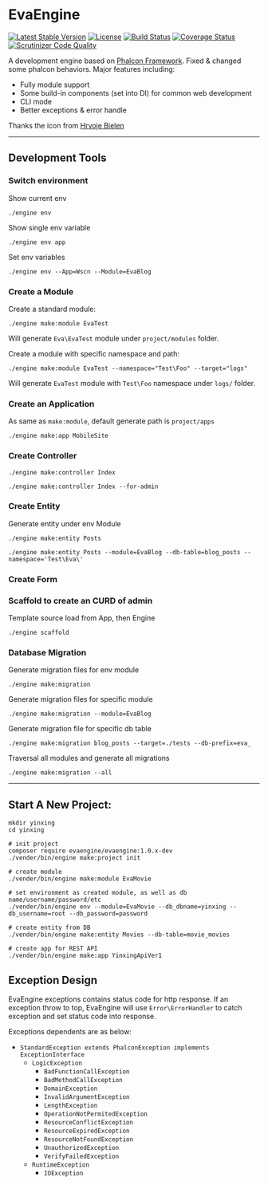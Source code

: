 EvaEngine
=========

[![Latest Stable Version](https://poser.pugx.org/evaengine/evaengine/v/stable.svg)](https://packagist.org/packages/evaengine/evaengine)
[![License](https://poser.pugx.org/evaengine/evaengine/license.svg)](https://packagist.org/packages/evaengine/evaengine)
[![Build Status](https://travis-ci.org/EvaEngine/EvaEngine.svg?branch=master)](https://travis-ci.org/EvaEngine/EvaEngine)
[![Coverage Status](https://coveralls.io/repos/EvaEngine/EvaEngine/badge.png?branch=master)](https://coveralls.io/r/EvaEngine/EvaEngine?branch=master)
[![Scrutinizer Code Quality](https://scrutinizer-ci.com/g/EvaEngine/EvaEngine/badges/quality-score.png?b=master)](https://scrutinizer-ci.com/g/EvaEngine/EvaEngine/?branch=master)

A development engine based on [Phalcon Framework](http://phalconphp.com/). Fixed & changed some phalcon behaviors. Major features including:
 
- Fully module support
- Some build-in components (set into DI) for common web development
- CLI mode
- Better exceptions & error handle 

Thanks the icon from [Hrvoje Bielen](http://cargocollective.com/bielen)

----

## Development Tools

### Switch environment

Show current env

```
./engine env
```

Show single env variable

```
./engine env app
```

Set env variables
```
./engine env --App=Wscn --Module=EvaBlog
```

### Create a Module

Create a standard module:

```
./engine make:module EvaTest
```

Will generate `Eva\EvaTest` module under `project/modules` folder.

Create a module with specific namespace and path:

```
./engine make:module EvaTest --namespace="Test\Foo" --target="logs"
```

Will generate `EvaTest` module with `Test\Foo` namespace under `logs/` folder.
 
### Create an Application

As same as `make:module`, default generate path is `project/apps`

```
./engine make:app MobileSite
```


### Create Controller

```
./engine make:controller Index

./engine make:controller Index --for-admin
```

### Create Entity

Generate entity under env Module

```
./engine make:entity Posts
```

```
./engine make:entity Posts --module=EvaBlog --db-table=blog_posts --namespace='Test\Eva\'
```

### Create Form

### Scaffold to create an CURD of admin

Template source load from App, then Engine

```
./engine scaffold 
```

### Database Migration

Generate migration files for env module

```
./engine make:migration
```

Generate migration files for specific module

```
./engine make:migration --module=EvaBlog
```

Generate migration file for specific db table

```
./engine make:migration blog_posts --target=./tests --db-prefix=eva_
```



Traversal all modules and generate all migrations

```
./engine make:migration --all
```
----

## Start A New Project:

```
mkdir yinxing
cd yinxing

# init project
composer require evaengine/evaengine:1.0.x-dev
./vender/bin/engine make:project init

# create module
./vender/bin/engine make:module EvaMovie

# set environment as created module, as well as db name/username/password/etc
./vender/bin/engine env --module=EvaMovie --db_dbname=yinxing --db_username=root --db_password=password

# create entity from DB
./vender/bin/engine make:entity Movies --db-table=movie_movies

# create app for REST API
./vender/bin/engine make:app YinxingApiVer1 
```

## Exception Design

EvaEngine exceptions contains status code for http response. If an exception throw to top, EvaEngine will use `Error\ErrorHandler` to catch exception and set status code into response.

Exceptions dependents are as below:

- `StandardException extends PhalconException implements ExceptionInterface`
  - `LogicException`
    - `BadFunctionCallException`
    - `BadMethodCallException`
    - `DomainException`
    - `InvalidArgumentException`
    - `LengthException`
    - `OperationNotPermitedException`
    - `ResourceConflictException`
    - `ResourceExpiredException`
    - `ResourceNotFoundException`
    - `UnauthorizedException`
    - `VerifyFailedException`
  - `RuntimeException`
    - `IOException`
